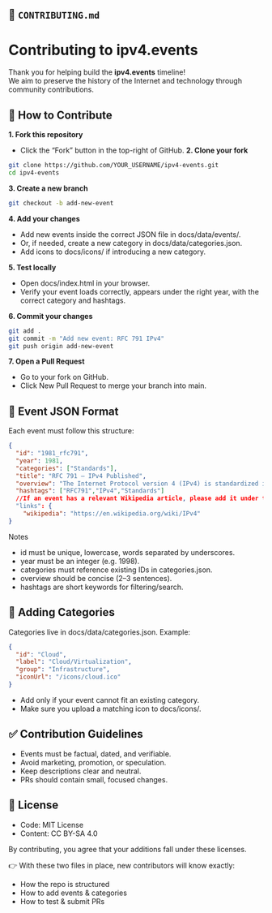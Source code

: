 ## 📗 `CONTRIBUTING.md`

# Contributing to ipv4.events

Thank you for helping build the **ipv4.events** timeline!  
We aim to preserve the history of the Internet and technology through community contributions.  

## 📝 How to Contribute

**1. Fork this repository**
   - Click the “Fork” button in the top-right of GitHub.
**2. Clone your fork**
   ```bash
   git clone https://github.com/YOUR_USERNAME/ipv4-events.git
   cd ipv4-events
   ```
**3. Create a new branch**
```bash
git checkout -b add-new-event
 ```
**4. Add your changes**
* Add new events inside the correct JSON file in docs/data/events/.
* Or, if needed, create a new category in docs/data/categories.json.
* Add icons to docs/icons/ if introducing a new category.

**5. Test locally**
* Open docs/index.html in your browser.
* Verify your event loads correctly, appears under the right year, with the correct category and hashtags.

**6. Commit your changes**
```bash
git add .
git commit -m "Add new event: RFC 791 IPv4"
git push origin add-new-event
```

**7. Open a Pull Request**
* Go to your fork on GitHub.
* Click New Pull Request to merge your branch into main.

## 📂 Event JSON Format

Each event must follow this structure:
```json
{
  "id": "1981_rfc791",
  "year": 1981,
  "categories": ["Standards"],
  "title": "RFC 791 — IPv4 Published",
  "overview": "The Internet Protocol version 4 (IPv4) is standardized in RFC 791, defining the dominant packet format for decades.",
  "hashtags": ["RFC791","IPv4","Standards"]
  //If an event has a relevant Wikipedia article, please add it under the `links` object:
  "links": {
    "wikipedia": "https://en.wikipedia.org/wiki/IPv4"
}
```

Notes
* id must be unique, lowercase, words separated by underscores.
* year must be an integer (e.g. 1998).
* categories must reference existing IDs in categories.json.
* overview should be concise (2–3 sentences).
* hashtags are short keywords for filtering/search.

## 📂 Adding Categories

Categories live in docs/data/categories.json. Example:
```json
{
  "id": "Cloud",
  "label": "Cloud/Virtualization",
  "group": "Infrastructure",
  "iconUrl": "/icons/cloud.ico"
}
```
* Add only if your event cannot fit an existing category.
* Make sure you upload a matching icon to docs/icons/.

## ✅ Contribution Guidelines
* Events must be factual, dated, and verifiable.
* Avoid marketing, promotion, or speculation.
* Keep descriptions clear and neutral.
* PRs should contain small, focused changes.

## 📜 License
* Code: MIT License
* Content: CC BY-SA 4.0

By contributing, you agree that your additions fall under these licenses.

👉 With these two files in place, new contributors will know exactly:
* How the repo is structured
* How to add events & categories
* How to test & submit PRs
